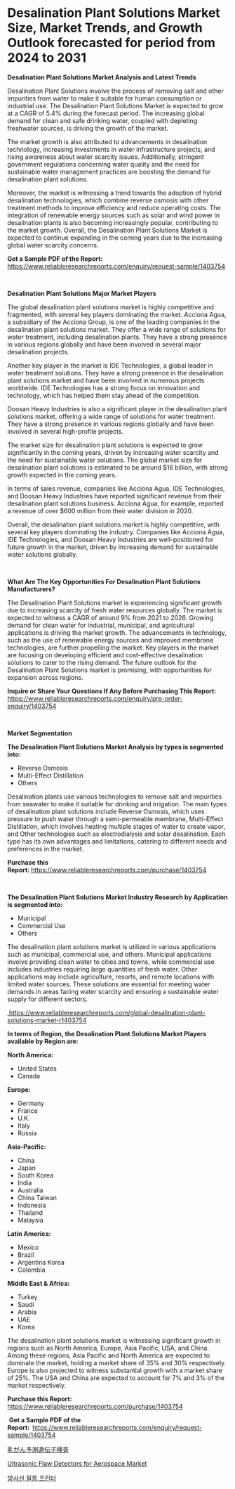 <p><h1>Desalination Plant Solutions Market Size, Market Trends, and Growth Outlook forecasted for period from 2024 to 2031</h1></p><p><strong>Desalination Plant Solutions Market Analysis and Latest Trends</strong></p>
<p><p>Desalination Plant Solutions involve the process of removing salt and other impurities from water to make it suitable for human consumption or industrial use. The Desalination Plant Solutions Market is expected to grow at a CAGR of 5.4% during the forecast period. The increasing global demand for clean and safe drinking water, coupled with depleting freshwater sources, is driving the growth of the market.</p><p>The market growth is also attributed to advancements in desalination technology, increasing investments in water infrastructure projects, and rising awareness about water scarcity issues. Additionally, stringent government regulations concerning water quality and the need for sustainable water management practices are boosting the demand for desalination plant solutions.</p><p>Moreover, the market is witnessing a trend towards the adoption of hybrid desalination technologies, which combine reverse osmosis with other treatment methods to improve efficiency and reduce operating costs. The integration of renewable energy sources such as solar and wind power in desalination plants is also becoming increasingly popular, contributing to the market growth. Overall, the Desalination Plant Solutions Market is expected to continue expanding in the coming years due to the increasing global water scarcity concerns.</p></p>
<p><strong>Get a Sample PDF of the Report:&nbsp;</strong> <a href="https://www.reliableresearchreports.com/enquiry/request-sample/1403754">https://www.reliableresearchreports.com/enquiry/request-sample/1403754</a></p>
<p>&nbsp;</p>
<p><strong>Desalination Plant Solutions Major Market Players</strong></p>
<p><p>The global desalination plant solutions market is highly competitive and fragmented, with several key players dominating the market. Acciona Agua, a subsidiary of the Acciona Group, is one of the leading companies in the desalination plant solutions market. They offer a wide range of solutions for water treatment, including desalination plants. They have a strong presence in various regions globally and have been involved in several major desalination projects.</p><p>Another key player in the market is IDE Technologies, a global leader in water treatment solutions. They have a strong presence in the desalination plant solutions market and have been involved in numerous projects worldwide. IDE Technologies has a strong focus on innovation and technology, which has helped them stay ahead of the competition.</p><p>Doosan Heavy Industries is also a significant player in the desalination plant solutions market, offering a wide range of solutions for water treatment. They have a strong presence in various regions globally and have been involved in several high-profile projects.</p><p>The market size for desalination plant solutions is expected to grow significantly in the coming years, driven by increasing water scarcity and the need for sustainable water solutions. The global market size for desalination plant solutions is estimated to be around $16 billion, with strong growth expected in the coming years.</p><p>In terms of sales revenue, companies like Acciona Agua, IDE Technologies, and Doosan Heavy Industries have reported significant revenue from their desalination plant solutions business. Acciona Agua, for example, reported a revenue of over $600 million from their water division in 2020.</p><p>Overall, the desalination plant solutions market is highly competitive, with several key players dominating the industry. Companies like Acciona Agua, IDE Technologies, and Doosan Heavy Industries are well-positioned for future growth in the market, driven by increasing demand for sustainable water solutions globally.</p></p>
<p>&nbsp;</p>
<p><strong>What Are The Key Opportunities For Desalination Plant Solutions Manufacturers?</strong></p>
<p><p>The Desalination Plant Solutions market is experiencing significant growth due to increasing scarcity of fresh water resources globally. The market is expected to witness a CAGR of around 9% from 2021 to 2026. Growing demand for clean water for industrial, municipal, and agricultural applications is driving the market growth. The advancements in technology, such as the use of renewable energy sources and improved membrane technologies, are further propelling the market. Key players in the market are focusing on developing efficient and cost-effective desalination solutions to cater to the rising demand. The future outlook for the Desalination Plant Solutions market is promising, with opportunities for expansion across regions.</p></p>
<p><strong>Inquire or Share Your Questions If Any Before Purchasing This Report:</strong> <a href="https://www.reliableresearchreports.com/enquiry/pre-order-enquiry/1403754">https://www.reliableresearchreports.com/enquiry/pre-order-enquiry/1403754</a></p>
<p>&nbsp;</p>
<p><strong>Market Segmentation</strong></p>
<p><strong>The Desalination Plant Solutions Market Analysis by types is segmented into:</strong></p>
<p><ul><li>Reverse Osmosis</li><li>Multi-Effect Distillation</li><li>Others</li></ul></p>
<p><p>Desalination plants use various technologies to remove salt and impurities from seawater to make it suitable for drinking and irrigation. The main types of desalination plant solutions include Reverse Osmosis, which uses pressure to push water through a semi-permeable membrane, Multi-Effect Distillation, which involves heating multiple stages of water to create vapor, and Other technologies such as electrodialysis and solar desalination. Each type has its own advantages and limitations, catering to different needs and preferences in the market.</p></p>
<p><strong>Purchase this Report:&nbsp;</strong><a href="https://www.reliableresearchreports.com/purchase/1403754">https://www.reliableresearchreports.com/purchase/1403754</a></p>
<p>&nbsp;</p>
<p><strong>The Desalination Plant Solutions Market Industry Research by Application is segmented into:</strong></p>
<p><ul><li>Municipal</li><li>Commercial Use</li><li>Others</li></ul></p>
<p><p>The desalination plant solutions market is utilized in various applications such as municipal, commercial use, and others. Municipal applications involve providing clean water to cities and towns, while commercial use includes industries requiring large quantities of fresh water. Other applications may include agriculture, resorts, and remote locations with limited water sources. These solutions are essential for meeting water demands in areas facing water scarcity and ensuring a sustainable water supply for different sectors.</p></p>
<p><a href="https://www.reliableresearchreports.com/global-desalination-plant-solutions-market-r1403754">&nbsp;https://www.reliableresearchreports.com/global-desalination-plant-solutions-market-r1403754</a></p>
<p><strong>In terms of Region, the Desalination Plant Solutions Market Players available by Region are:</strong></p>
<p>
    <p> <strong> North America: </strong>
        <ul>
            <li>United States</li>
            <li>Canada</li>
        </ul>
        </p> 
    <p> <strong> Europe: </strong>
        <ul>
            <li>Germany</li>
            <li>France</li>
            <li>U.K.</li>
            <li>Italy</li>
            <li>Russia</li>
        </ul>
        </p> 
    <p> <strong> Asia-Pacific: </strong>
        <ul>
            <li>China</li>
            <li>Japan</li>
            <li>South Korea</li>
            <li>India</li>
            <li>Australia</li>
            <li>China Taiwan</li>
            <li>Indonesia</li>
            <li>Thailand</li>
            <li>Malaysia</li>
        </ul>
        </p> 
    <p> <strong> Latin America: </strong>
        <ul>
            <li>Mexico</li>
            <li>Brazil</li>
            <li>Argentina Korea</li>
            <li>Colombia</li>
        </ul>
        </p> 
    <p> <strong> Middle East & Africa: </strong>
        <ul>
            <li>Turkey</li>
            <li>Saudi</li>
            <li>Arabia</li>
            <li>UAE</li>
            <li>Korea</li>
        </ul>
    </p>
    </p>
<p><p>The desalination plant solutions market is witnessing significant growth in regions such as North America, Europe, Asia Pacific, USA, and China. Among these regions, Asia Pacific and North America are expected to dominate the market, holding a market share of 35% and 30% respectively. Europe is also projected to witness substantial growth with a market share of 25%. The USA and China are expected to account for 7% and 3% of the market respectively.</p></p>
<p><strong>Purchase this Report: </strong><a href="https://www.reliableresearchreports.com/purchase/1403754">https://www.reliableresearchreports.com/purchase/1403754</a></p>
<p>&nbsp;<strong>Get a Sample PDF of the Report:&nbsp;&nbsp;</strong><a href="https://www.reliableresearchreports.com/enquiry/request-sample/1403754">https://www.reliableresearchreports.com/enquiry/request-sample/1403754</a></p>
<p><strong></strong></p>
<p><p><a href="https://github.com/MosesSpinka1914/Market-Research-Report-List-2/blob/main/1632388114427.md">乳がん予測遺伝子検査</a></p><p><a href="https://view.publitas.com/reportprime-1/ultrasonic-flaw-detectors-for-aerospace-market-report-by-product-type-portable-ultrasonic-flaw-detector-fixed-ultrasonic-flaw-detector-end-use-civil-aircraft-commercial-aircraft-military-aircraft-other-and-region-2024-2031/">Ultrasonic Flaw Detectors for Aerospace Market</a></p><p><a href="https://medium.com/@biplobchandroroy2001/2024%EB%85%84%EB%B6%80%ED%84%B0-2031%EB%85%84%EA%B9%8C%EC%A7%80%EC%9D%98-%EB%B0%A9%EC%82%AC%EC%84%A0%ED%95%99-%ED%95%84%EB%A6%84-%ED%94%84%EB%A6%B0%ED%84%B0-%EC%8B%9C%EC%9E%A5%EC%9D%98-%EC%8B%A0%ED%9D%A5-%ED%8A%B8%EB%A0%8C%EB%93%9C-%EB%B0%8F-%ED%96%A5%ED%9B%84-%EC%A0%84%EB%A7%9D-cc5c485f7566">방사선 필름 프린터</a></p></p>